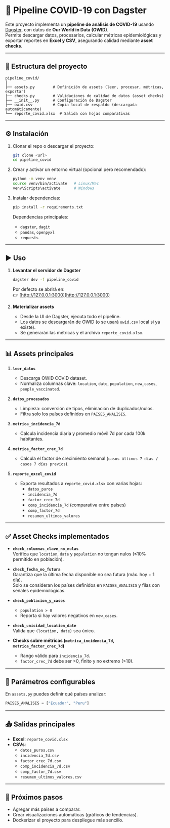 # 🦠 Pipeline COVID-19 con Dagster

Este proyecto implementa un **pipeline de análisis de COVID-19** usando [Dagster](https://dagster.io/), con datos de **Our World in Data (OWID)**.  
Permite descargar datos, procesarlos, calcular métricas epidemiológicas y exportar reportes en **Excel y CSV**, asegurando calidad mediante **asset checks**.

---

## 📂 Estructura del proyecto

```
pipeline_covid/
│
├── assets.py        # Definición de assets (leer, procesar, métricas, exportar)
├── checks.py        # Validaciones de calidad de datos (asset checks)
├── __init__.py      # Configuración de Dagster
├── owid.csv         # Copia local de respaldo (descargada automáticamente)
└── reporte_covid.xlsx  # Salida con hojas comparativas
```

---

## ⚙️ Instalación

1. Clonar el repo o descargar el proyecto:
   ```bash
   git clone <url>
   cd pipeline_covid
   ```

2. Crear y activar un entorno virtual (opcional pero recomendado):
   ```bash
   python -m venv venv
   source venv/bin/activate   # Linux/Mac
   venv\Scripts\activate      # Windows
   ```

3. Instalar dependencias:
   ```bash
   pip install -r requirements.txt
   ```

   Dependencias principales:
   - `dagster`, `dagit`
   - `pandas`, `openpyxl`
   - `requests`

---

## ▶️ Uso

1. **Levantar el servidor de Dagster**
   ```bash
   dagster dev -f pipeline_covid
   ```

   Por defecto se abrirá en:  
   👉 [http://127.0.0.1:3000](http://127.0.0.1:3000)

2. **Materializar assets**
   - Desde la UI de Dagster, ejecuta todo el pipeline.
   - Los datos se descargarán de OWID (o se usará `owid.csv` local si ya existe).
   - Se generarán las métricas y el archivo `reporte_covid.xlsx`.

---

## 📊 Assets principales

1. **`leer_datos`**
   - Descarga OWID COVID dataset.
   - Normaliza columnas clave: `location`, `date`, `population`, `new_cases`, `people_vaccinated`.

2. **`datos_procesados`**
   - Limpieza: conversión de tipos, eliminación de duplicados/nulos.
   - Filtra solo los países definidos en `PAISES_ANALISIS`.

3. **`metrica_incidencia_7d`**
   - Calcula incidencia diaria y promedio móvil 7d por cada 100k habitantes.

4. **`metrica_factor_crec_7d`**
   - Calcula el factor de crecimiento semanal (`casos últimos 7 días / casos 7 días previos`).

5. **`reporte_excel_covid`**
   - Exporta resultados a `reporte_covid.xlsx` con varias hojas:
     - `datos_puros`
     - `incidencia_7d`
     - `factor_crec_7d`
     - `comp_incidencia_7d` (comparativa entre países)
     - `comp_factor_7d`
     - `resumen_ultimos_valores`

---

## ✅ Asset Checks implementados

- **`check_columnas_clave_no_nulas`**  
  Verifica que `location`, `date` y `population` no tengan nulos (≤10% permitido en población).

- **`check_fecha_no_futura`**  
  Garantiza que la última fecha disponible no sea futura (máx. hoy + 1 día).  
  Solo se consideran los países definidos en `PAISES_ANALISIS` y filas con señales epidemiológicas.

- **`check_poblacion_y_casos`**  
  - `population > 0`
  - Reporta si hay valores negativos en `new_cases`.

- **`check_unicidad_location_date`**  
  Valida que `(location, date)` sea único.

- **Checks sobre métricas (`metrica_incidencia_7d`, `metrica_factor_crec_7d`)**  
  - Rango válido para `incidencia_7d`.  
  - `factor_crec_7d` debe ser >0, finito y no extremo (>10).

---

## 📌 Parámetros configurables

En `assets.py` puedes definir qué países analizar:

```python
PAISES_ANALISIS = ["Ecuador", "Peru"]
```

---

## 📤 Salidas principales

- **Excel**: `reporte_covid.xlsx`
- **CSVs**:  
  - `datos_puros.csv`  
  - `incidencia_7d.csv`  
  - `factor_crec_7d.csv`  
  - `comp_incidencia_7d.csv`  
  - `comp_factor_7d.csv`  
  - `resumen_ultimos_valores.csv`

---

## 🚀 Próximos pasos

- Agregar más países a comparar.  
- Crear visualizaciones automáticas (gráficos de tendencias).  
- Dockerizar el proyecto para despliegue más sencillo.

